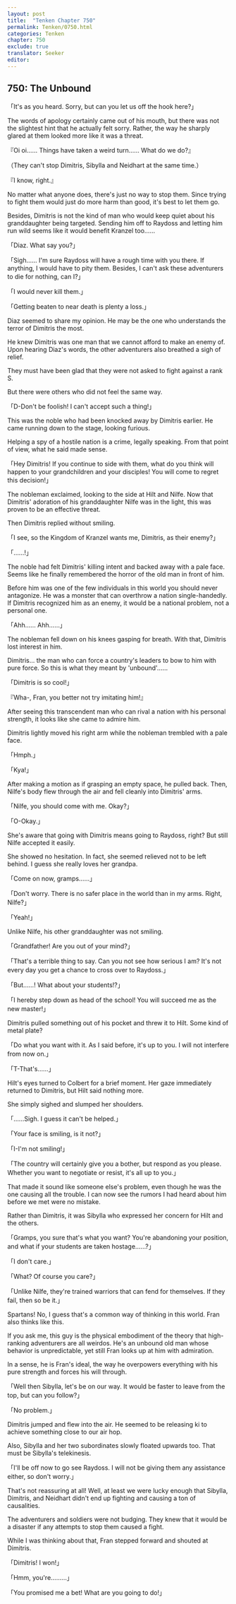 ```yaml
---
layout: post
title:  "Tenken Chapter 750"
permalink: Tenken/0750.html
categories: Tenken
chapter: 750
exclude: true
translator: Seeker
editor: 
---
```

<h2 id="ch750">750: The Unbound</h2>

<p>「It's as you heard. Sorry, but can you let us off the hook here?」</p>

<p>The words of apology certainly came out of his mouth, but there was not the slightest hint that he actually felt sorry. Rather, the way he sharply glared at them looked more like it was a threat.</p>

<p>『Oi oi…… Things have taken a weird turn…… What do we do?』</p>
<p>（They can't stop Dimitris, Sibylla and Neidhart at the same time.）</p>
<p>『I know, right.』</p>

<p>No matter what anyone does, there's just no way to stop them. Since trying to fight them would just do more harm than good, it's best to let them go.</p>

<p>Besides, Dimitris is not the kind of man who would keep quiet about his granddaughter being targeted. Sending him off to Raydoss and letting him run wild seems like it would benefit Kranzel too……</p>

<p>「Diaz. What say you?」</p>
<p>「Sigh…… I'm sure Raydoss will have a rough time with you there. If anything, I would have to pity them. Besides, I can't ask these adventurers to die for nothing, can I?」</p>
<p>「I would never kill them.」</p>
<p>「Getting beaten to near death is plenty a loss.」</p>

<p>Diaz seemed to share my opinion. He may be the one who understands the terror of Dimitris the most.</p>

<p>He knew Dimitris was one man that we cannot afford to make an enemy of. Upon hearing Diaz's words, the other adventurers also breathed a sigh of relief.</p>

<p>They must have been glad that they were not asked to fight against a rank S.</p>

<p>But there were others who did not feel the same way.</p>

<p>「D-Don't be foolish! I can't accept such a thing!」</p>

<p>This was the noble who had been knocked away by Dimitris earlier. He came running down to the stage, looking furious.</p>

<p>Helping a spy of a hostile nation is a crime, legally speaking. From that point of view, what he said made sense.</p>

<p>「Hey Dimitris! If you continue to side with them, what do you think will happen to your grandchildren and your disciples! You will come to regret this decision!」</p>

<p>The nobleman exclaimed, looking to the side at Hilt and Nilfe. Now that Dimitris' adoration of his granddaughter Nilfe was in the light, this was proven to be an effective threat.</p>

<p>Then Dimitris replied without smiling.</p>

<p>「I see, so the Kingdom of Kranzel wants me, Dimitris, as their enemy?」</p>
<p>「……!」</p>

<p>The noble had felt Dimitris' killing intent and backed away with a pale face. Seems like he finally remembered the horror of the old man in front of him.</p>

<p>Before him was one of the few individuals in this world you should never antagonize. He was a monster that can overthrow a nation single-handedly. If Dimitris recognized him as an enemy, it would be a national problem, not a personal one.</p>

<p>「Ahh…… Ahh……」</p>

<p>The nobleman fell down on his knees gasping for breath. With that, Dimitris lost interest in him.</p>

<p>Dimitris... the man who can force a country's leaders to bow to him with pure force. So this is what they meant by 'unbound'……</p>

<p>「Dimitris is so cool!」</p>
<p>『Wha-, Fran, you better not try imitating him!』</p>

<p>After seeing this transcendent man who can rival a nation with his personal strength, it looks like she came to admire him.</p>

<p>Dimitris lightly moved his right arm while the nobleman trembled with a pale face.</p>

<p>「Hmph.」</p>
<p>「Kya!」</p>

<p>After making a motion as if grasping an empty space, he pulled back. Then, Nilfe's body flew through the air and fell cleanly into Dimitris' arms.</p>

<p>「Nilfe, you should come with me. Okay?」</p>
<p>「O-Okay.」</p>

<p>She's aware that going with Dimitris means going to Raydoss, right? But still Nilfe accepted it easily.</p>

<p>She showed no hesitation. In fact, she seemed relieved not to be left behind. I guess she really loves her grandpa.</p>

<p>「Come on now, gramps……」</p>
<p>「Don't worry. There is no safer place in the world than in my arms. Right, Nilfe?」</p>
<p>「Yeah!」</p>

<p>Unlike Nilfe, his other granddaughter was not smiling.</p>

<p>「Grandfather! Are you out of your mind?」</p>
<p>「That's a terrible thing to say. Can you not see how serious I am? It's not every day you get a chance to cross over to Raydoss.」</p>
<p>「But……! What about your students!?」</p>
<p>「I hereby step down as head of the school! You will succeed me as the new master!」</p>

<p>Dimitris pulled something out of his pocket and threw it to Hilt. Some kind of metal plate?</p>

<p>「Do what you want with it. As I said before, it's up to you. I will not interfere from now on.」</p>
<p>「T-That's……」</p>

<p>Hilt's eyes turned to Colbert for a brief moment. Her gaze immediately returned to Dimitris, but Hilt said nothing more.</p>

<p>She simply sighed and slumped her shoulders.</p>

<p>「……Sigh. I guess it can't be helped.」</p>
<p>「Your face is smiling, is it not?」</p>
<p>「I-I'm not smiling!」</p>
<p>「The country will certainly give you a bother, but respond as you please. Whether you want to negotiate or resist, it's all up to you.」</p>

<p>That made it sound like someone else's problem, even though he was the one causing all the trouble. I can now see the rumors I had heard about him before we met were no mistake.</p>

<p>Rather than Dimitris, it was Sibylla who expressed her concern for Hilt and the others.</p>

<p>「Gramps, you sure that's what you want? You're abandoning your position, and what if your students are taken hostage……?」</p>
<p>「I don't care.」</p>
<p>「What? Of course you care?」</p>
<p>「Unlike Nilfe, they're trained warriors that can fend for themselves. If they fail, then so be it.」</p>

<p>Spartans! No, I guess that's a common way of thinking in this world. Fran also thinks like this.</p>

<p>If you ask me, this guy is the physical embodiment of the theory that high-ranking adventurers are all weirdos. He's an unbound old man whose behavior is unpredictable, yet still Fran looks up at him with admiration.</p>

<p>In a sense, he is Fran's ideal, the way he overpowers everything with his pure strength and forces his will through.</p>

<p>「Well then Sibylla, let's be on our way. It would be faster to leave from the top, but can you follow?」</p>
<p>「No problem.」</p>

<p>Dimitris jumped and flew into the air. He seemed to be releasing ki to achieve something close to our air hop.</p>

<p>Also, Sibylla and her two subordinates slowly floated upwards too. That must be Sibylla's telekinesis.</p>

<p>「I'll be off now to go see Raydoss. I will not be giving them any assistance either, so don't worry.」</p>

<p>That's not reassuring at all! Well, at least we were lucky enough that Sibylla, Dimitris, and Neidhart didn't end up fighting and causing a ton of causalities.</p>

<p>The adventurers and soldiers were not budging. They knew that it would be a disaster if any attempts to stop them caused a fight.</p>

<p>While I was thinking about that, Fran stepped forward and shouted at Dimitris.</p>

<p>「Dimitris! I won!」</p>
<p>「Hmm, you're………」</p>
<p>「You promised me a bet! What are you going to do!」</p>









